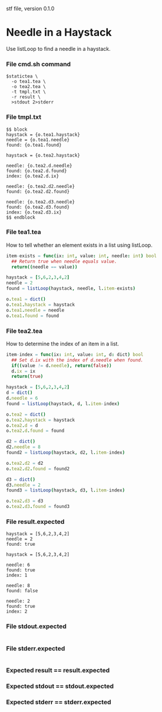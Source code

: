 stf file, version 0.1.0

# Needle in a Haystack

Use listLoop to find a needle in a haystack.

### File cmd.sh command

~~~
$statictea \
  -o tea1.tea \
  -o tea2.tea \
  -t tmpl.txt \
  -r result \
  >stdout 2>stderr
~~~

### File tmpl.txt

~~~
$$ block
haystack = {o.tea1.haystack}
needle = {o.tea1.needle}
found: {o.tea1.found}

haystack = {o.tea2.haystack}

needle: {o.tea2.d.needle}
found: {o.tea2.d.found}
index: {o.tea2.d.ix}

needle: {o.tea2.d2.needle}
found: {o.tea2.d2.found}

needle: {o.tea2.d3.needle}
found: {o.tea2.d3.found}
index: {o.tea2.d3.ix}
$$ endblock
~~~

### File tea1.tea

How to tell whether an element exists in a list using listLoop.

~~~ nim
item-exists = func(ix: int, value: int, needle: int) bool
  ## Return true when needle equals value.
  return((needle == value))

haystack = [5,6,2,3,4,2]
needle = 2
found = listLoop(haystack, needle, l.item-exists)

o.tea1 = dict()
o.tea1.haystack = haystack
o.tea1.needle = needle
o.tea1.found = found
~~~

### File tea2.tea

How to determine the index of an item in a list.

~~~ nim
item-index = func(ix: int, value: int, d: dict) bool
  ## Set d.ix with the index of d.needle when found.
  if((value != d.needle), return(false))
  d.ix = ix
  return(true)

haystack = [5,6,2,3,4,2]
d = dict()
d.needle = 6
found = listLoop(haystack, d, l.item-index)

o.tea2 = dict()
o.tea2.haystack = haystack
o.tea2.d = d
o.tea2.d.found = found

d2 = dict()
d2.needle = 8
found2 = listLoop(haystack, d2, l.item-index)

o.tea2.d2 = d2
o.tea2.d2.found = found2

d3 = dict()
d3.needle = 2
found3 = listLoop(haystack, d3, l.item-index)

o.tea2.d3 = d3
o.tea2.d3.found = found3
~~~

### File result.expected

~~~
haystack = [5,6,2,3,4,2]
needle = 2
found: true

haystack = [5,6,2,3,4,2]

needle: 6
found: true
index: 1

needle: 8
found: false

needle: 2
found: true
index: 2
~~~

### File stdout.expected

~~~
~~~

### File stderr.expected

~~~
~~~

### Expected result == result.expected
### Expected stdout == stdout.expected
### Expected stderr == stderr.expected
